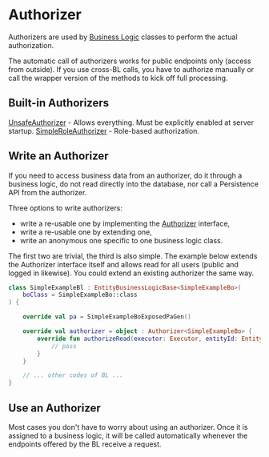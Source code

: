# Authorizer

Authorizers are used by [Business Logic](./BusinessLogic.md) classes to 
perform the actual authorization.

<div data-zk-enrich="Note" data-zk-flavour="Danger" data-zk-title="Endpoint Only">

The automatic call of authorizers works for public endpoints only (access from outside).
If you use cross-BL calls, you have to authorize manually or call the wrapper version
of the methods to kick off full processing.

</div>


## Built-in Authorizers

[UnsafeAuthorizer](/src/jvmMain/kotlin/zakadabar/stack/backend/authorize/UnsafeAuthorizer.kt) - Allows everything. Must be explicitly enabled at server startup.
[SimpleRoleAuthorizer](/src/jvmMain/kotlin/zakadabar/stack/backend/authorize/SimpleRoleAuthorizer.kt)  - Role-based authorization.

## Write an Authorizer

<div data-zk-enrich="Note" data-zk-flavour="Info" data-zk-title="Data Access">

If you need to access business data from an authorizer, do it through a business
logic, do not read directly into the database, nor call a Persistence API from 
the authorizer.

</div>

Three options to write authorizers:

- write a re-usable one by implementing the [Authorizer](/src/jvmMain/kotlin/zakadabar/stack/backend/authorize/Authorizer.kt) interface,
- write a re-usable one by extending one,
- write an anonymous one specific to one business logic class.

The first two are trivial, the third is also simple. The example below extends the Authorizer interface itself
and allows read for all users (public and logged in likewise). You could extend an existing authorizer the
same way.

```kotlin
class SimpleExampleBl : EntityBusinessLogicBase<SimpleExampleBo>(
    boClass = SimpleExampleBo::class
) {

    override val pa = SimpleExampleBoExposedPaGen()

    override val authorizer = object : Authorizer<SimpleExampleBo> {
        override fun authorizeRead(executor: Executor, entityId: EntityId<SimpleExampleBo>) {
            // pass
        }
    }

    // ... other codes of BL ...
}
```

## Use an Authorizer

Most cases you don't have to worry about using an authorizer. Once it is assigned
to a business logic, it will be called automatically whenever the endpoints 
offered by the BL receive a request.